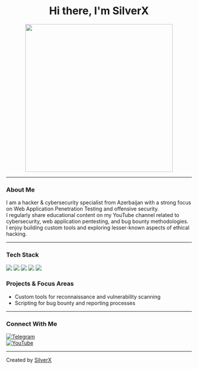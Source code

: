 <h1 align="center">Hi there, I'm SilverX</h1>

<p align="center">
  <img src="https://media.licdn.com/dms/image/v2/D5622AQE9zXT1T-HXmw/feedshare-shrink_800/B56ZWqE7RRGsAo-/0/1742315198277?e=2147483647&v=beta&t=E6Q6yeBhvyt2y_ru28g50LTQHOuS-uBvAi8Qh9KlSW4" width="400"/>
</p>

---

### About Me

I am a hacker & cybersecurity specialist from Azerbaijan with a strong focus on Web Application Penetration Testing and offensive security.  
I regularly share educational content on my YouTube channel related to cybersecurity, web application pentesting, and bug bounty methodologies.  
I enjoy building custom tools and exploring lesser-known aspects of ethical hacking.

---
### Tech Stack

<p>
  <img src="https://img.shields.io/badge/Python-05122A?style=flat&logo=python&logoColor=white"/>
  <img src="https://img.shields.io/badge/JavaScript-05122A?style=flat&logo=javascript&logoColor=white"/>
  <img src="https://img.shields.io/badge/HTML-05122A?style=flat&logo=html5&logoColor=white"/>
  <img src="https://img.shields.io/badge/CSS-05122A?style=flat&logo=css3&logoColor=white"/>
  <img src="https://img.shields.io/badge/SQL-05122A?style=flat&logo=mysql&logoColor=white"/>
</p>



### Projects & Focus Areas

- Custom tools for reconnaissance and vulnerability scanning  
- Scripting for bug bounty and reporting processes

---

### Connect With Me

[![Telegram](https://img.shields.io/badge/-Telegram-05122A?style=flat&logo=telegram)](https://t.me/silverxvip)  
[![YouTube](https://img.shields.io/badge/-YouTube-FF0000?style=flat&logo=youtube&logoColor=white)](https://www.youtube.com/@silverxcyber)

---

Created by [SilverX](https://github.com/silverxpymaster)

